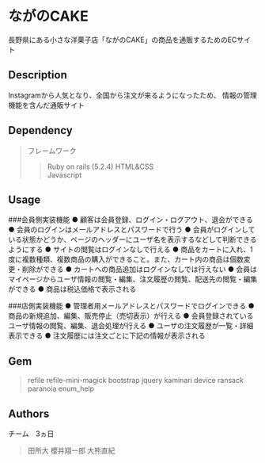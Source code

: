 
# **ながのCAKE**
長野県にある小さな洋菓子店「ながのCAKE」の商品を通販するためのECサイト


## Description
Instagramから人気となり、全国から注文が来るようになったため、
情報の管理機能を含んだ通販サイト


## Dependency
>  フレームワーク 
> > Ruby on rails (5.2.4) 
>  HTML&CSS  
>  Javascript


## Usage
###会員側実装機能
● 顧客は会員登録、ログイン・ログアウト、退会ができる
● 会員のログインはメールアドレスとパスワードで行う
● 会員がログインしている状態かどうか、ページのヘッダーにユーザ名を表示するなどして判断できるようにする
● サイトの閲覧はログインなしで行える
● 商品をカートに入れ、1度に複数種類、複数商品の購入ができること。また、カート内の商品は個数変更・削除ができる
● カートへの商品追加はログインなしでは行えない
● 会員はマイページからユーザ情報の閲覧・編集、注文履歴の閲覧、配送先の閲覧・編集ができる
● 商品は税込価格で表示される

###店側実装機能
● 管理者用メールアドレスとパスワードでログインできる
● 商品の新規追加、編集、販売停止（売切表示）が行える
● 会員登録されているユーザ情報の閲覧、編集、退会処理が行える
● ユーザの注文履歴が一覧・詳細表示できる
● 注文履歴には注文ごとに下記の情報が表示される


## Gem
> refile
> refile-mini-magick
> bootstrap
> jquery
> kaminari
> device
> ransack
> paranoia
> enum_help


## Authors
チーム　3ヵ日
> 田所大
> 櫻井翔一郎
> 大熊直紀
